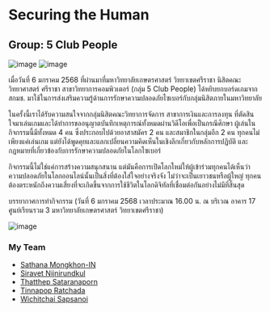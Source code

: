 # Securing the Human

## Group: 5 Club People

![image](https://github.com/user-attachments/assets/db2be4b6-658e-4945-9ad7-95e747af7112)
![image](https://github.com/user-attachments/assets/610e38eb-460d-4594-9719-f3e6d9195fb5)

เมื่อวันที่ 6 มกราคม 2568 ที่ผ่านมาที่มหาวิทยาลัยเกษตรศาสตร์ วิทยาเขตศรีราชา นิสิตคณะวิทยาศาสตร์ ศรีราชา สาขาวิทยาการคอมพิวเตอร์ (กลุ่ม 5 Club People) ได้หยิบยกบอร์ดเกมจาก สกมช. มาใช้ในการส่งเสริมความรู้ด้านการรักษาความปลอดภัยไซเบอร์กับกลุ่มนิสิตภายในมหาวิทยาลัย

ในครั้งนี้เราได้รับความสนใจจากกลุ่มนิสิตคณะวิทยาการจัดการ สาขาการเงินและการลงทุน ที่ตัดสินใจมาเล่นเกมและได้ทำการขออนุญาตบันทึกเหตุการณ์ทั้งหมดผ่านวิดีโอเพื่อเป็นกรณีศึกษา ผู้เล่นในกิจกรรมนี้มีทั้งหมด 4 คน ซึ่งประกอบไปด้วยอาสาสมัคร 2 คน และสมาชิกในกลุ่มอีก 2 คน ทุกคนไม่เพียงแค่เล่นเกม แต่ยังได้พูดคุยและแลกเปลี่ยนความคิดเห็นในเชิงลึกเกี่ยวกับหลักการปฏิบัติ และกฎหมายที่เกี่ยวข้องกับการรักษาความปลอดภัยในโลกไซเบอร์

กิจกรรมนี้ไม่ใช่แค่การสร้างความสนุกสนาน แต่มันคือการเปิดโลกใหม่ให้ผู้เข้าร่วมทุกคนได้เห็นว่าความปลอดภัยในโลกออนไลน์นั้นเป็นสิ่งที่ต้องใส่ใจอย่างจริงจัง ไม่ว่าจะเป็นเยาวชนหรือผู้ใหญ่ ทุกคนต้องตระหนักถึงความเสี่ยงที่จะเกิดขึ้นจากการใช้ชีวิตในโลกดิจิทัลที่เชื่อมต่อกันอย่างไม่มีที่สิ้นสุด

บรรยากาศการทำกิจกรรม (วันที่ 6 มกราคม 2568 เวลาประมาณ 16.00 น. ณ บริเวณ อาคาร 17 ศูนย์เรียนรวม 3 มหาวิทยาลัยเกษตรศาสตร์ วิทยาเขตศรีราชา)

![image](https://github.com/user-attachments/assets/8fcd2b8b-04f7-437c-af34-8d2d3ded401b)

### My Team
- [Sathana Mongkhon-IN](https://SathanaM10.github.io/boardgame)
- [Siravet Nijnirundkul](https://9Siravet.github.io/boardgame)
- [Thatthep Sataranaporn](https://bastackle.github.io/boardgame)
- [Tinnapop Ratchada](https://Tinnapop-1728.github.io/boardgame)
- [Wichitchai Sapsanoi](https://6530200452.github.io/boardgame)
